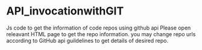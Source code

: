 # API_invocationwithGIT
Js code to get the information  of code repos using github api
Please open releavant HTML page to get the repo information. you may change repo urls  according to GitHub api guildelines to get details of desired repo.
